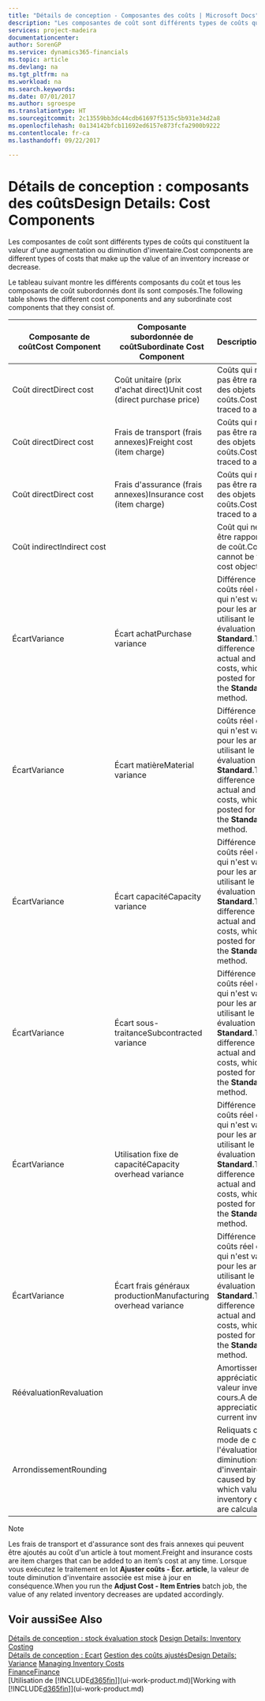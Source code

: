 ```yaml
---
title: "Détails de conception - Composantes des coûts | Microsoft Docs"
description: "Les composantes de coût sont différents types de coûts qui constituent la valeur d'une augmentation ou diminution d'inventaire."
services: project-madeira
documentationcenter: 
author: SorenGP
ms.service: dynamics365-financials
ms.topic: article
ms.devlang: na
ms.tgt_pltfrm: na
ms.workload: na
ms.search.keywords: 
ms.date: 07/01/2017
ms.author: sgroespe
ms.translationtype: HT
ms.sourcegitcommit: 2c13559bb3dc44cdb61697f5135c5b931e34d2a8
ms.openlocfilehash: 0a134142bfcb11692ed6157e873fcfa2900b9222
ms.contentlocale: fr-ca
ms.lasthandoff: 09/22/2017

---
```

# <a name="design-details-cost-components"></a><span data-ttu-id="a3f48-103">Détails de conception : composants des coûts</span><span class="sxs-lookup"><span data-stu-id="a3f48-103">Design Details: Cost Components</span></span>
<span data-ttu-id="a3f48-104">Les composantes de coût sont différents types de coûts qui constituent la valeur d'une augmentation ou diminution d'inventaire.</span><span class="sxs-lookup"><span data-stu-id="a3f48-104">Cost components are different types of costs that make up the value of an inventory increase or decrease.</span></span>  

 <span data-ttu-id="a3f48-105">Le tableau suivant montre les différents composants du coût et tous les composants de coût subordonnés dont ils sont composés.</span><span class="sxs-lookup"><span data-stu-id="a3f48-105">The following table shows the different cost components and any subordinate cost components that they consist of.</span></span>  

|<span data-ttu-id="a3f48-106">Composante de coût</span><span class="sxs-lookup"><span data-stu-id="a3f48-106">Cost Component</span></span>|<span data-ttu-id="a3f48-107">Composante subordonnée de coût</span><span class="sxs-lookup"><span data-stu-id="a3f48-107">Subordinate Cost Component</span></span>|<span data-ttu-id="a3f48-108">Description</span><span class="sxs-lookup"><span data-stu-id="a3f48-108">Description</span></span>|  
|--------------------|--------------------------------|---------------------------------------|  
|<span data-ttu-id="a3f48-109">Coût direct</span><span class="sxs-lookup"><span data-stu-id="a3f48-109">Direct cost</span></span>|<span data-ttu-id="a3f48-110">Coût unitaire (prix d'achat direct)</span><span class="sxs-lookup"><span data-stu-id="a3f48-110">Unit cost (direct purchase price)</span></span>|<span data-ttu-id="a3f48-111">Coûts qui ne peuvent pas être rapportés à des objets de coûts.</span><span class="sxs-lookup"><span data-stu-id="a3f48-111">Cost that can be traced to a cost object.</span></span>|  
|<span data-ttu-id="a3f48-112">Coût direct</span><span class="sxs-lookup"><span data-stu-id="a3f48-112">Direct cost</span></span>|<span data-ttu-id="a3f48-113">Frais de transport (frais annexes)</span><span class="sxs-lookup"><span data-stu-id="a3f48-113">Freight cost (item charge)</span></span>|<span data-ttu-id="a3f48-114">Coûts qui ne peuvent pas être rapportés à des objets de coûts.</span><span class="sxs-lookup"><span data-stu-id="a3f48-114">Cost that can be traced to a cost object.</span></span>|  
|<span data-ttu-id="a3f48-115">Coût direct</span><span class="sxs-lookup"><span data-stu-id="a3f48-115">Direct cost</span></span>|<span data-ttu-id="a3f48-116">Frais d'assurance (frais annexes)</span><span class="sxs-lookup"><span data-stu-id="a3f48-116">Insurance cost (item charge)</span></span>|<span data-ttu-id="a3f48-117">Coûts qui ne peuvent pas être rapportés à des objets de coûts.</span><span class="sxs-lookup"><span data-stu-id="a3f48-117">Cost that can be traced to a cost object.</span></span>|  
|<span data-ttu-id="a3f48-118">Coût indirect</span><span class="sxs-lookup"><span data-stu-id="a3f48-118">Indirect cost</span></span>||<span data-ttu-id="a3f48-119">Coût qui ne peut pas être rapporté à un objet de coût.</span><span class="sxs-lookup"><span data-stu-id="a3f48-119">Cost that cannot be traced to a cost object.</span></span>|  
|<span data-ttu-id="a3f48-120">Écart</span><span class="sxs-lookup"><span data-stu-id="a3f48-120">Variance</span></span>|<span data-ttu-id="a3f48-121">Écart achat</span><span class="sxs-lookup"><span data-stu-id="a3f48-121">Purchase variance</span></span>|<span data-ttu-id="a3f48-122">Différence entre les coûts réel et standard, qui n'est validée que pour les articles utilisant le mode évaluation stock **Standard**.</span><span class="sxs-lookup"><span data-stu-id="a3f48-122">The difference between actual and standard costs, which is only posted for items using the **Standard** costing method.</span></span>|  
|<span data-ttu-id="a3f48-123">Écart</span><span class="sxs-lookup"><span data-stu-id="a3f48-123">Variance</span></span>|<span data-ttu-id="a3f48-124">Écart matière</span><span class="sxs-lookup"><span data-stu-id="a3f48-124">Material variance</span></span>|<span data-ttu-id="a3f48-125">Différence entre les coûts réel et standard, qui n'est validée que pour les articles utilisant le mode évaluation stock **Standard**.</span><span class="sxs-lookup"><span data-stu-id="a3f48-125">The difference between actual and standard costs, which is only posted for items using the **Standard** costing method.</span></span>|  
|<span data-ttu-id="a3f48-126">Écart</span><span class="sxs-lookup"><span data-stu-id="a3f48-126">Variance</span></span>|<span data-ttu-id="a3f48-127">Écart capacité</span><span class="sxs-lookup"><span data-stu-id="a3f48-127">Capacity variance</span></span>|<span data-ttu-id="a3f48-128">Différence entre les coûts réel et standard, qui n'est validée que pour les articles utilisant le mode évaluation stock **Standard**.</span><span class="sxs-lookup"><span data-stu-id="a3f48-128">The difference between actual and standard costs, which is only posted for items using the **Standard** costing method.</span></span>|  
|<span data-ttu-id="a3f48-129">Écart</span><span class="sxs-lookup"><span data-stu-id="a3f48-129">Variance</span></span>|<span data-ttu-id="a3f48-130">Écart sous-traitance</span><span class="sxs-lookup"><span data-stu-id="a3f48-130">Subcontracted variance</span></span>|<span data-ttu-id="a3f48-131">Différence entre les coûts réel et standard, qui n'est validée que pour les articles utilisant le mode évaluation stock **Standard**.</span><span class="sxs-lookup"><span data-stu-id="a3f48-131">The difference between actual and standard costs, which is only posted for items using the **Standard** costing method.</span></span>|  
|<span data-ttu-id="a3f48-132">Écart</span><span class="sxs-lookup"><span data-stu-id="a3f48-132">Variance</span></span>|<span data-ttu-id="a3f48-133">Utilisation fixe de capacité</span><span class="sxs-lookup"><span data-stu-id="a3f48-133">Capacity overhead variance</span></span>|<span data-ttu-id="a3f48-134">Différence entre les coûts réel et standard, qui n'est validée que pour les articles utilisant le mode évaluation stock **Standard**.</span><span class="sxs-lookup"><span data-stu-id="a3f48-134">The difference between actual and standard costs, which is only posted for items using the **Standard** costing method.</span></span>|  
|<span data-ttu-id="a3f48-135">Écart</span><span class="sxs-lookup"><span data-stu-id="a3f48-135">Variance</span></span>|<span data-ttu-id="a3f48-136">Écart frais généraux production</span><span class="sxs-lookup"><span data-stu-id="a3f48-136">Manufacturing overhead variance</span></span>|<span data-ttu-id="a3f48-137">Différence entre les coûts réel et standard, qui n'est validée que pour les articles utilisant le mode évaluation stock **Standard**.</span><span class="sxs-lookup"><span data-stu-id="a3f48-137">The difference between actual and standard costs, which is only posted for items using the **Standard** costing method.</span></span>|  
|<span data-ttu-id="a3f48-138">Réévaluation</span><span class="sxs-lookup"><span data-stu-id="a3f48-138">Revaluation</span></span>||<span data-ttu-id="a3f48-139">Amortissement ou appréciation de la valeur inventaire en cours.</span><span class="sxs-lookup"><span data-stu-id="a3f48-139">A depreciation or appreciation of the current inventory value.</span></span>|  
|<span data-ttu-id="a3f48-140">Arrondissement</span><span class="sxs-lookup"><span data-stu-id="a3f48-140">Rounding</span></span>||<span data-ttu-id="a3f48-141">Reliquats créés par le mode de calcul de l'évaluation des diminutions d'inventaire.</span><span class="sxs-lookup"><span data-stu-id="a3f48-141">Residuals caused by the way in which valuation of inventory decreases are calculated.</span></span>|  

> [!NOTE]  
>  <span data-ttu-id="a3f48-142">Les frais de transport et d'assurance sont des frais annexes qui peuvent être ajoutés au coût d'un article à tout moment.</span><span class="sxs-lookup"><span data-stu-id="a3f48-142">Freight and insurance costs are item charges that can be added to an item’s cost at any time.</span></span> <span data-ttu-id="a3f48-143">Lorsque vous exécutez le traitement en lot **Ajuster coûts - Écr. article**, la valeur de toute diminution d'inventaire associée est mise à jour en conséquence.</span><span class="sxs-lookup"><span data-stu-id="a3f48-143">When you run the **Adjust Cost - Item Entries** batch job, the value of any related inventory decreases are updated accordingly.</span></span>  

## <a name="see-also"></a><span data-ttu-id="a3f48-144">Voir aussi</span><span class="sxs-lookup"><span data-stu-id="a3f48-144">See Also</span></span>  
 <span data-ttu-id="a3f48-145">[Détails de conception : stock évaluation stock](design-details-inventory-costing.md) </span><span class="sxs-lookup"><span data-stu-id="a3f48-145">[Design Details: Inventory Costing](design-details-inventory-costing.md) </span></span>  
 <span data-ttu-id="a3f48-146">[Détails de conception : Ecart](design-details-variance.md) [Gestion des coûts ajustés](finance-manage-inventory-costs.md)</span><span class="sxs-lookup"><span data-stu-id="a3f48-146">[Design Details: Variance](design-details-variance.md) [Managing Inventory Costs](finance-manage-inventory-costs.md)</span></span>  
 [<span data-ttu-id="a3f48-147">Finance</span><span class="sxs-lookup"><span data-stu-id="a3f48-147">Finance</span></span>](finance.md)  
 <span data-ttu-id="a3f48-148">[Utilisation de [!INCLUDE[d365fin](includes/d365fin_md.md)]](ui-work-product.md)</span><span class="sxs-lookup"><span data-stu-id="a3f48-148">[Working with [!INCLUDE[d365fin](includes/d365fin_md.md)]](ui-work-product.md)</span></span>  

